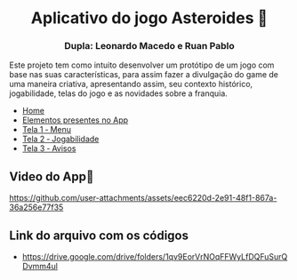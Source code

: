 <h1 align="center">Aplicativo do jogo Asteroides 🌠</h1>
<h3 align="center">Dupla: Leonardo Macedo e Ruan Pablo</h3>

Este projeto tem como intuito desenvolver um protótipo de um jogo com base nas suas características, para assim fazer a divulgação do game de uma maneira criativa, apresentando assim, seu contexto histórico, jogabilidade, telas do jogo e as novidades sobre a franquia.

* [Home](https://github.com/davin4sciment0/Aplicativo_Asteroides/wiki)
* [Elementos presentes no App](https://github.com/davin4sciment0/Aplicativo_Asteroides/wiki/Elementos-presentes-no-App)
* [Tela 1 ‐ Menu](https://github.com/davin4sciment0/Aplicativo_Asteroides/wiki/Tela-1-%E2%80%90-Menu)
* [Tela 2 ‐ Jogabilidade](https://github.com/davin4sciment0/Aplicativo_Asteroides/wiki/Tela-2-%E2%80%90-Jogabilidade)
* [Tela 3 ‐ Avisos](https://github.com/davin4sciment0/Aplicativo_Asteroides/wiki/Tela-3-%E2%80%90-Avisos)

## Video do App🌠


https://github.com/user-attachments/assets/eec6220d-2e91-48f1-867a-36a256e77f35




## Link do arquivo com os códigos
* https://drive.google.com/drive/folders/1qv9EorVrNOqFFWyLfDQFuSurQDvmm4ul
